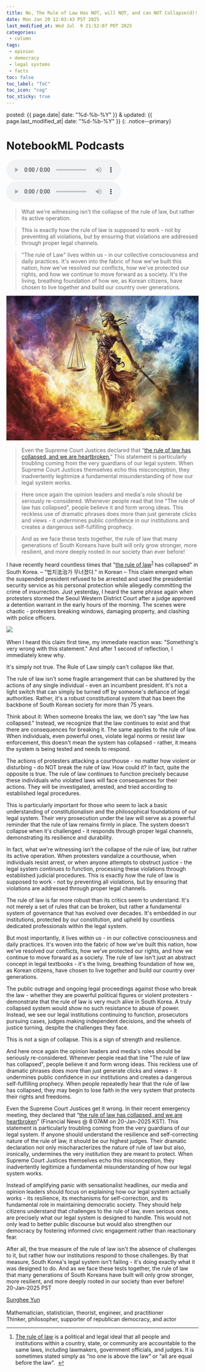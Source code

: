 ```yaml
---
title: No, The Rule of Law Has NOT, will NOT, and can NOT Collapse(d)! - 법치法治는 무너지지 않았다.
date: Mon Jan 20 12:03:43 PST 2025
last_modified_at: Wed Jul  9 21:52:07 PDT 2025
categories:
 - column
tags:
 - opinion
 - democracy
 - legal systems
 - facts
toc: false
toc_label: "ToC"
toc_icon: "cog"
toc_sticky: true
---
```


posted: {{ page.date| date: "%d-%b-%Y" }}
&amp;
updated: {{ page.last_modified_at| date: "%d-%b-%Y" }}
{: .notice--primary}

<!--tags: {% for tag in page.tags %} <a href="/tags/#{{ tag }}">{{ tag }}</a> {% endfor %}
<br>
cats: {% for category in page.categories %} <a href="/categories/#{{ category }}">{{ category }}</a> {% endfor %}-->

<!--# No, The Rule of Law Hasn't 'Collapsed' in South Korea-->

# NotebookML Podcasts

<audio id="podcast-eng-1" controls>
	<source src="/resource/NotebookML/The Indestructible Rule of Law in South Korea - 01.wav" type="audio/wav">
	Your browser does not support this shorter audio element.
</audio>
<audio id="podcast-eng-1" controls>
	<source src="/resource/NotebookML/The Indestructible Rule of Law in South Korea - 02.wav" type="audio/wav">
	Your browser does not support this shorter audio element.
</audio>

<blockquote>
What we're witnessing isn't the collapse of the rule of law,
<font class="emph">but rather its active operation.</font>
<!--When protesters vandalize a courthouse,
when individuals resist arrest, or when anyone attempts to obstruct justice - the legal system continues to function,
processing these violations through established judicial procedures.-->
</blockquote>

<blockquote>
This is exactly how the rule of law is supposed to work - not by preventing all violations,
but <font class="emph">by ensuring that violations are addressed through proper legal channels.</font>
</blockquote>

<blockquote>
<font class="emph">
"The rule of Law" lives within us - in our collective consciousness and daily practices.
It's woven into the fabric of
how we've built this nation,
how we've resolved our conflicts,
how we've protected our rights,
and
how we continue to move forward as a society.
It's the living, breathing foundation of how we, as Korean citizens, have chosen to live together and build our country over generations.
</font>
</blockquote>

<div class="img-container">
<img src="/resource/columns/u1564158738_No_The_Rule_of_Law_Has_NOT_will_NOT_and_can_NOT_C_9b657b48-c19d-40a8-8b92-b7b6a720af66_0.png">
</div>

<blockquote>
Even the Supreme Court Justices declared that
&ldquo;<a href="https://v.daum.net/v/20250120080717494">the rule of law has collapsed, and we are heartbroken.</a>&rdquo;
This statement is particularly troubling coming from the very guardians of our legal system.
<!--If anyone should understand the resilience and self-correcting nature of the rule of law, it should be our highest judges.
Their dramatic declaration not only mischaracterizes the nature of rule of law but also, ironically,
undermines the very institution they are meant to protect.-->
<font class="emph">When Supreme Court Justices themselves echo this misconception,
they inadvertently legitimize a fundamental misunderstanding of how our legal system works.</font>
</blockquote>

<blockquote>
<font class="emph">Here once again the opinion leaders and media's role should be seriously re-considered.</font>
Whenever people read that line "The rule of law has collapsed", people believe it and form wrong ideas.
This reckless use of dramatic phrases does more than just generate clicks and views -
<font class="emph">it undermines public confidence in our institutions and creates a dangerous self-fulfilling prophecy.</font>
</blockquote>

<blockquote>
<font class="emph">
And as we face these tests together,
the rule of law that many generations of South Koreans have built will only grow stronger,
more resilient, and more deeply rooted in our society than ever before!
</font>
</blockquote>

I have recently heard countless times
that "<a href="https://en.wikipedia.org/wiki/Rule_of_law">the rule of law</a><sup><a href="#footnote1" id="ref1">1</a></sup>
has collapsed" in South Korea.
&ndash;
"법치法治가 무너졌다." in Korean
&ndash;
This claim emerged when the suspended president refused to be arrested and used the presidential security service
as his personal protection while allegedly committing the crime of insurrection.
Just yesterday, I heard the same phrase again when protesters stormed the Seoul Western District Court
after a judge approved a detention warrant in the early hours of the morning.
The scenes were chaotic - protesters breaking windows, damaging property, and clashing with police officers.

<div class="img-container">
<img src="/resource/columns/Screenshot 2025-01-22 at 2.23.07 PM.png">
</div>

When I heard this claim first time,
my immediate reaction was: "Something's very wrong with this statement."
And after 1 second of reflection, I immediately knew why.

<p>
<font class="emph">
It's simply not true.
The Rule of Law simply can't collapse like that.
</font>
</p>

The rule of law isn't some fragile arrangement that can be shattered by the actions of any single individual - even an incumbent president.
It's not a light switch that can simply be turned off by someone's defiance of legal authorities.
Rather, it's a robust constitutional system that has been the backbone of South Korean society for more than 75 years.

Think about it: When someone breaks the law, we don't say "the law has collapsed."
Instead, we recognize that the law continues to exist and that there are consequences for breaking it.
The same applies to the rule of law.
When individuals, even powerful ones, violate legal norms or resist law enforcement,
this doesn't mean the system has collapsed - rather, it means the system is being tested and needs to respond.

The actions of protesters attacking a courthouse - no matter how violent or disturbing - do NOT break the rule of law.
How could it?
In fact, quite the opposite is true.
The rule of law continues to function precisely because these individuals who violated laws will face consequences for their actions.
They will be investigated, arrested, and tried according to established legal procedures.

This is particularly important for those who seem to lack a basic understanding of constitutionalism
and the philosophical foundations of our legal system.
Their very prosecution under the law will serve as a powerful reminder that the rule of law remains firmly in place.
The system doesn't collapse when it's challenged - it responds through proper legal channels, demonstrating its resilience and durability.

In fact, what we're witnessing isn't the collapse of the rule of law, but rather its active operation.
When protesters vandalize a courthouse, when individuals resist arrest,
or when anyone attempts to obstruct justice - the legal system continues to function,
processing these violations through established judicial procedures.
This is exactly how the rule of law is supposed to work - not by preventing all violations,
but by ensuring that violations are addressed through proper legal channels.

The rule of law is far more robust than its critics seem to understand.
It's not merely a set of rules that can be broken, but rather a fundamental system of governance that has evolved over decades.
It's embedded in our institutions, protected by our constitution, and upheld by countless dedicated professionals within the legal system.

But most importantly, it lives within us - in our collective consciousness and daily practices.
It's woven into the fabric of how we've built this nation, how we've resolved our conflicts, how we've protected our rights,
and how we continue to move forward as a society.
The rule of law isn't just an abstract concept in legal textbooks - it's the living,
breathing foundation of how we, as Korean citizens, have chosen to live together and build our country over generations.

The public outrage and ongoing legal proceedings
against those who break the law - whether they are powerful political figures or violent protesters - demonstrate
that the rule of law is very much alive in South Korea.
A truly collapsed system would show no such resistance to abuse of power.
Instead, we see our legal institutions continuing to function,
prosecutors pursuing cases, judges making independent decisions, and the wheels of justice turning, despite the challenges they face.

<p>
<font class="emph">This is not a sign of collapse. This is a sign of strength and resilience.</font>
</p>

<p>
<font class="emph">And here once again the opinion leaders and media's roles should be seriously re-considered.</font>
Whenever people read that line "The rule of law has collapsed", people believe it and form wrong ideas.
This reckless use of dramatic phrases does more than just generate clicks and views - it
undermines public confidence in our institutions and creates a dangerous self-fulfilling prophecy.
When people repeatedly hear that the rule of law has collapsed,
they may begin to lose faith in the very system that protects their rights and freedoms.
</p>

Even the Supreme Court Justices get it wrong.
In their recent emergency meeting, they declared that
&ldquo;[the rule of law has collapsed, and we are heartbroken](https://v.daum.net/v/20250120080717494)&rdquo;
(Financial News @ 8:07AM on 20-Jan-2025 KST).
This statement is particularly troubling coming from the very guardians of our legal system.
If anyone should understand the resilience and self-correcting nature of the rule of law, it should be our highest judges.
Their dramatic declaration not only mischaracterizes the nature of rule of law
but also, ironically, undermines the very institution they are meant to protect.
When Supreme Court Justices themselves echo this misconception,
they inadvertently legitimize a fundamental misunderstanding of how our legal system works.

Instead of amplifying panic with sensationalist headlines,
our media and opinion leaders should focus on explaining how our legal system actually works - its resilience,
its mechanisms for self-correction, and its fundamental role in maintaining democratic society.
They should help citizens understand that challenges to the rule of law, even serious ones, are precisely what our legal system is designed to handle.
This would not only lead to better public discourse
but would also strengthen our democracy by fostering informed civic engagement rather than reactionary fear.

<font class="emph">
<!--After all, the true measure of the rule of law isn't the absence of challenges to it, but rather how our institutions respond to those challenges.
By that measure, South Korea's legal system isn't failing - it's doing exactly what it was designed to do.
And hopefully, the rule of law established by generations of South Korea
will become stronger than ever!-->
<!--After all, the true measure of the rule of law isn't the absence of challenges to it, but rather how our institutions respond to those challenges. By that measure, South Korea's legal system isn't failing - it's doing exactly what it was designed to do. And through these challenges, the rule of law established by generations of South Koreans will emerge not just intact, but stronger than ever!-->
After all, the true measure of the rule of law isn't the absence of challenges to it,
but rather how our institutions respond to those challenges.
By that measure, South Korea's legal system isn't failing - it's doing exactly what it was designed to do.
And as we face these tests together,
the rule of law that many generations of South Koreans have built will only grow stronger,
more resilient, and more deeply rooted in our society than ever before!
</font>


<br>
20-Jan-2025 PST

[Sunghee Yun](/)
<br>
<br>
Mathematician, statistician, theorist, engineer, and practitioner
<br>
Thinker, philosopher, supporter of republican democracy, and actor

<hr>
<ol>
<li id="footnote1">
	<a href="https://en.wikipedia.org/wiki/Rule_of_law">The rule of law</a> is a political and legal ideal
	that all people and institutions within a country, state, or community
	are accountable to the same laws, including lawmakers, government officials, and judges.
	It is sometimes stated simply as &ldquo;no one is above the law&rdquo; or &ldquo;all are equal before the law&rdquo;.
	&nbsp;<a href="#ref1">↩</a></li>
</ol>

